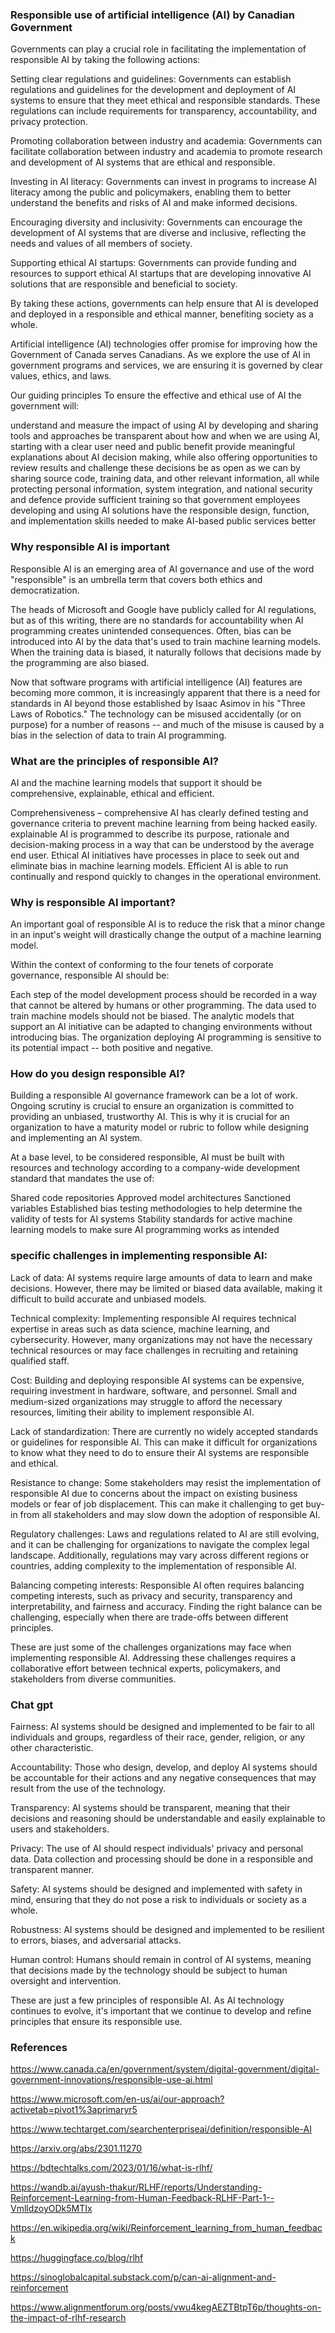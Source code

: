 ### Responsible use of artificial intelligence (AI) by Canadian Government



Governments can play a crucial role in facilitating the implementation of responsible AI by taking the following actions:

Setting clear regulations and guidelines: Governments can establish regulations and guidelines for the development and deployment of AI systems to ensure that they meet ethical and responsible standards. These regulations can include requirements for transparency, accountability, and privacy protection.

Promoting collaboration between industry and academia: Governments can facilitate collaboration between industry and academia to promote research and development of AI systems that are ethical and responsible.

Investing in AI literacy: Governments can invest in programs to increase AI literacy among the public and policymakers, enabling them to better understand the benefits and risks of AI and make informed decisions.

Encouraging diversity and inclusivity: Governments can encourage the development of AI systems that are diverse and inclusive, reflecting the needs and values of all members of society.

Supporting ethical AI startups: Governments can provide funding and resources to support ethical AI startups that are developing innovative AI solutions that are responsible and beneficial to society.

By taking these actions, governments can help ensure that AI is developed and deployed in a responsible and ethical manner, benefiting society as a whole.

Artificial intelligence (AI) technologies offer promise for improving how the Government of Canada serves Canadians. As we explore the use of AI in government programs and services, we are ensuring it is governed by clear values, ethics, and laws.

Our guiding principles
To ensure the effective and ethical use of AI the government will:

understand and measure the impact of using AI by developing and sharing tools and approaches
be transparent about how and when we are using AI, starting with a clear user need and public benefit
provide meaningful explanations about AI decision making, while also offering opportunities to review results and challenge these decisions
be as open as we can by sharing source code, training data, and other relevant information, all while protecting personal information, system integration, and national security and defence
provide sufficient training so that government employees developing and using AI solutions have the responsible design, function, and implementation skills needed to make AI-based public services better




###  Why responsible AI is important
Responsible AI is an emerging area of AI governance and use of the word "responsible" is an umbrella term that covers both ethics and democratization.

The heads of Microsoft and Google have publicly called for AI regulations, but as of this writing, there are no standards for accountability when AI programming creates unintended consequences. Often, bias can be introduced into AI by the data that's used to train machine learning models. When the training data is biased, it naturally follows that decisions made by the programming are also biased.

Now that software programs with artificial intelligence (AI) features are becoming more common, it is increasingly apparent that there is a need for standards in AI beyond those established by Isaac Asimov in his "Three Laws of Robotics." The technology can be misused accidentally (or on purpose) for a number of reasons -- and much of the misuse is caused by a bias in the selection of data to train AI programming.

### What are the principles of responsible AI?
AI and the machine learning models that support it should be comprehensive, explainable, ethical and efficient.

Comprehensiveness – comprehensive AI has clearly defined testing and governance criteria to prevent machine learning from being hacked easily.
explainable AI is programmed to describe its purpose, rationale and decision-making process in a way that can be understood by the average end user.
Ethical AI initiatives have processes in place to seek out and eliminate bias in machine learning models.
Efficient AI is able to run continually and respond quickly to changes in the operational environment.
### Why is responsible AI important?
An important goal of responsible AI is to reduce the risk that a minor change in an input's weight will drastically change the output of a machine learning model.

Within the context of conforming to the four tenets of corporate governance, responsible AI should be:

Each step of the model development process should be recorded in a way that cannot be altered by humans or other programming.
The data used to train machine models should not be biased.
The analytic models that support an AI initiative can be adapted to changing environments without introducing bias.
The organization deploying AI programming is sensitive to its potential impact -- both positive and negative.
### How do you design responsible AI?
Building a responsible AI governance framework can be a lot of work. Ongoing scrutiny is crucial to ensure an organization is committed to providing an unbiased, trustworthy AI. This is why it is crucial for an organization to have a maturity model or rubric to follow while designing and implementing an AI system.

At a base level, to be considered responsible, AI must be built with resources and technology according to a company-wide development standard that mandates the use of:

Shared code repositories
Approved model architectures
Sanctioned variables
Established bias testing methodologies to help determine the validity of tests for AI systems
Stability standards for active machine learning models to make sure AI programming works as intended


### specific challenges in implementing responsible AI:

Lack of data: AI systems require large amounts of data to learn and make decisions. However, there may be limited or biased data available, making it difficult to build accurate and unbiased models.

Technical complexity: Implementing responsible AI requires technical expertise in areas such as data science, machine learning, and cybersecurity. However, many organizations may not have the necessary technical resources or may face challenges in recruiting and retaining qualified staff.

Cost: Building and deploying responsible AI systems can be expensive, requiring investment in hardware, software, and personnel. Small and medium-sized organizations may struggle to afford the necessary resources, limiting their ability to implement responsible AI.

Lack of standardization: There are currently no widely accepted standards or guidelines for responsible AI. This can make it difficult for organizations to know what they need to do to ensure their AI systems are responsible and ethical.

Resistance to change: Some stakeholders may resist the implementation of responsible AI due to concerns about the impact on existing business models or fear of job displacement. This can make it challenging to get buy-in from all stakeholders and may slow down the adoption of responsible AI.

Regulatory challenges: Laws and regulations related to AI are still evolving, and it can be challenging for organizations to navigate the complex legal landscape. Additionally, regulations may vary across different regions or countries, adding complexity to the implementation of responsible AI.

Balancing competing interests: Responsible AI often requires balancing competing interests, such as privacy and security, transparency and interpretability, and fairness and accuracy. Finding the right balance can be challenging, especially when there are trade-offs between different principles.

These are just some of the challenges organizations may face when implementing responsible AI. Addressing these challenges requires a collaborative effort between technical experts, policymakers, and stakeholders from diverse communities.

### Chat gpt
Fairness: AI systems should be designed and implemented to be fair to all individuals and groups, regardless of their race, gender, religion, or any other characteristic.

Accountability: Those who design, develop, and deploy AI systems should be accountable for their actions and any negative consequences that may result from the use of the technology.

Transparency: AI systems should be transparent, meaning that their decisions and reasoning should be understandable and easily explainable to users and stakeholders.

Privacy: The use of AI should respect individuals' privacy and personal data. Data collection and processing should be done in a responsible and transparent manner.

Safety: AI systems should be designed and implemented with safety in mind, ensuring that they do not pose a risk to individuals or society as a whole.

Robustness: AI systems should be designed and implemented to be resilient to errors, biases, and adversarial attacks.

Human control: Humans should remain in control of AI systems, meaning that decisions made by the technology should be subject to human oversight and intervention.

These are just a few principles of responsible AI. As AI technology continues to evolve, it's important that we continue to develop and refine principles that ensure its responsible use.


### References

https://www.canada.ca/en/government/system/digital-government/digital-government-innovations/responsible-use-ai.html


https://www.microsoft.com/en-us/ai/our-approach?activetab=pivot1%3aprimaryr5

https://www.techtarget.com/searchenterpriseai/definition/responsible-AI

https://arxiv.org/abs/2301.11270

https://bdtechtalks.com/2023/01/16/what-is-rlhf/

https://wandb.ai/ayush-thakur/RLHF/reports/Understanding-Reinforcement-Learning-from-Human-Feedback-RLHF-Part-1--VmlldzoyODk5MTIx

https://en.wikipedia.org/wiki/Reinforcement_learning_from_human_feedback

https://huggingface.co/blog/rlhf

https://sinoglobalcapital.substack.com/p/can-ai-alignment-and-reinforcement

https://www.alignmentforum.org/posts/vwu4kegAEZTBtpT6p/thoughts-on-the-impact-of-rlhf-research
